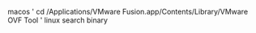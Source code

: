  macos
'
cd /Applications/VMware Fusion.app/Contents/Library/VMware OVF Tool
'
 linux
search binary
